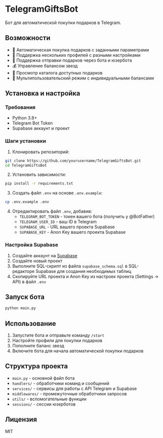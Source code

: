 # TelegramGiftsBot

Бот для автоматической покупки подарков в Telegram.

## Возможности

- 🎁 Автоматическая покупка подарков с заданными параметрами
- 🔄 Поддержка нескольких профилей с разными настройками
- 🤖 Поддержка отправки подарков через бота и юзербота
- 💰 Управление балансом звезд
- 🛒 Просмотр каталога доступных подарков
- 🔐 Мультипользовательский режим с индивидуальными балансами

## Установка и настройка

### Требования

- Python 3.8+
- Telegram Bot Token
- Supabase аккаунт и проект

### Шаги установки

1. Клонировать репозиторий:
```bash
git clone https://github.com/yourusername/TelegramGiftsBot.git
cd TelegramGiftsBot
```

2. Установить зависимости:
```bash
pip install -r requirements.txt
```

3. Создать файл `.env` на основе `.env.example`:
```bash
cp .env.example .env
```

4. Отредактировать файл `.env`, добавив:
   - `TELEGRAM_BOT_TOKEN` - токен вашего бота (получить у @BotFather)
   - `TELEGRAM_USER_ID` - ваш ID в Telegram
   - `SUPABASE_URL` - URL вашего проекта Supabase
   - `SUPABASE_KEY` - Anon Key вашего проекта Supabase

### Настройка Supabase

1. Создайте аккаунт на [Supabase](https://supabase.com/)
2. Создайте новый проект
3. Выполните SQL-скрипт из файла `supabase_schema.sql` в SQL-редакторе Supabase для создания необходимых таблиц
4. Скопируйте URL проекта и Anon Key из настроек проекта (Settings -> API) в файл `.env`

## Запуск бота

```bash
python main.py
```

## Использование

1. Запустите бота и отправьте команду `/start`
2. Настройте профили для покупки подарков
3. Пополните баланс звезд
4. Включите бота для начала автоматической покупки подарков

## Структура проекта

- `main.py` - основной файл бота
- `handlers/` - обработчики команд и сообщений
- `services/` - сервисы для работы с API Telegram и Supabase
- `middlewares/` - промежуточные обработчики запросов
- `utils/` - вспомогательные функции
- `sessions/` - сессии юзерботов

## Лицензия

MIT
